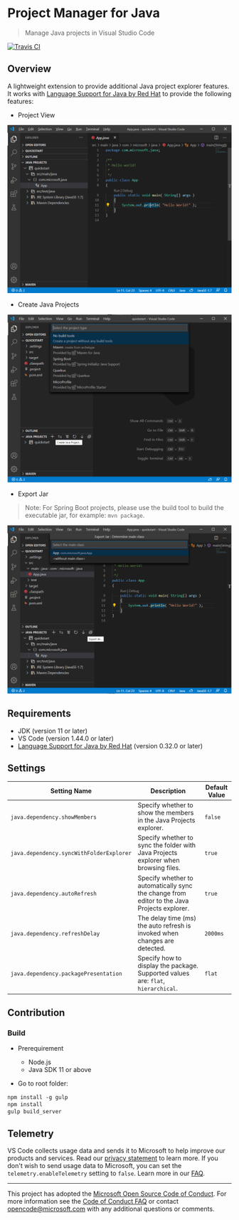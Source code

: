 # Project Manager for Java

> Manage Java projects in Visual Studio Code

[![Travis CI](https://travis-ci.org/Microsoft/vscode-java-dependency.svg?branch=master)](https://travis-ci.org/Microsoft/vscode-java-dependency)

## Overview

A lightweight extension to provide additional Java project explorer features. It works with [Language Support for Java by Red Hat](https://marketplace.visualstudio.com/items?itemName=redhat.java) to provide the following features:

* Project View

![project-view](https://raw.githubusercontent.com/Microsoft/vscode-java-dependency/master/images/project-explorer.png)

* Create Java Projects

![create project](https://raw.githubusercontent.com/Microsoft/vscode-java-dependency/master/images/create-project.png)

* Export Jar
> Note: For Spring Boot projects, please use the build tool to build the executable jar, for example: `mvn package`.

![export jar](https://raw.githubusercontent.com/Microsoft/vscode-java-dependency/master/images/export-jar.png)

## Requirements

- JDK (version 11 or later)
- VS Code (version 1.44.0 or later)
- [Language Support for Java by Red Hat](https://marketplace.visualstudio.com/items?itemName=redhat.java) (version 0.32.0 or later)


## Settings

| Setting Name | Description | Default Value |
|---|---|---|
| `java.dependency.showMembers` | Specify whether to show the members in the Java Projects explorer. | `false` |
| `java.dependency.syncWithFolderExplorer` | Specify whether to sync the folder with Java Projects explorer when browsing files.  | `true` |
| `java.dependency.autoRefresh` | Specify whether to automatically sync the change from editor to the Java Projects explorer. | `true` |
| `java.dependency.refreshDelay` | The delay time (ms) the auto refresh is invoked when changes are detected. | `2000ms` |
| `java.dependency.packagePresentation` | Specify how to display the package. Supported values are: `flat`, `hierarchical`.| `flat` |

## Contribution

### Build
* Prerequirement
    - Node.js
    - Java SDK 11 or above

* Go to root folder:
```
npm install -g gulp
npm install
gulp build_server
```

## Telemetry
VS Code collects usage data and sends it to Microsoft to help improve our products and services. Read our [privacy statement](https://go.microsoft.com/fwlink/?LinkID=528096&clcid=0x409) to learn more. If you don't wish to send usage data to Microsoft, you can set the `telemetry.enableTelemetry` setting to `false`. Learn more in our [FAQ](https://code.visualstudio.com/docs/supporting/faq#_how-to-disable-telemetry-reporting).


---

This project has adopted the [Microsoft Open Source Code of Conduct](https://opensource.microsoft.com/codeofconduct/). For more information see the [Code of Conduct FAQ](https://opensource.microsoft.com/codeofconduct/faq/) or contact [opencode@microsoft.com](mailto:opencode@microsoft.com) with any additional questions or comments.
